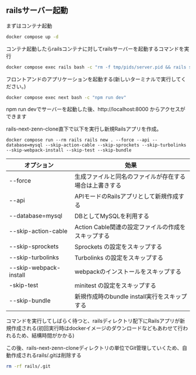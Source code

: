 ## railsサーバー起動
まずはコンテナ起動
```bash
docker compose up -d
```
コンテナ起動したらrailsコンテナに対してrailsサーバーを起動するコマンドを実行
```bash
docker compose exec rails bash -c "rm -f tmp/pids/server.pid && rails s -b '0.0.0.0'"
```

フロントアンドのアプリケーションを起動する(新しいターミナルで実行してください。)
```bash
docker compose exec next bash -c "npm run dev"
```
npm run devでサーバーを起動した後、http://localhost:8000 からアクセスができます


rails-next-zenn-clone直下で以下を実行し新規Railsアプリを作成。
```shell
docker compose run --rm rails rails new . --force --api --database=mysql --skip-action-cable --skip-sprockets --skip-turbolinks --skip-webpack-install --skip-test --skip-bundle
```
| オプション | 効果 |
| --- | --- |
|--force | 生成ファイルと同名のファイルが存在する場合は上書きする |
|--api | APIモードのRailsアプリとして新規作成する |
|--database=mysql | DBとしてMySQLを利用する |
|--skip-action-cable | Action Cable関連の設定ファイルの作成をスキップする |
|--skip-sprockets | Sprockets の設定をスキップする |
|--skip-turbolinks | Turbolinks の設定をスキップする |
|--skip-webpack-install | webpackのインストールをスキップする |
|-skip-test | minitest の設定をスキップする |
|--skip-bundle|新規作成時のbundle install実行をスキップする|

コマンドを実行してしばらく待つと、railsディレクトリ配下にRailsアプリが新規作成される(初回実行時はdockerイメージのダウンロードなどもあわせて行われるため、結構時間がかかる)

この後、rails-next-zenn-cloneディレクトリの単位でGit管理していくため、自動作成されるrails/.gitは削除する
```bash
rm -rf rails/.git
```